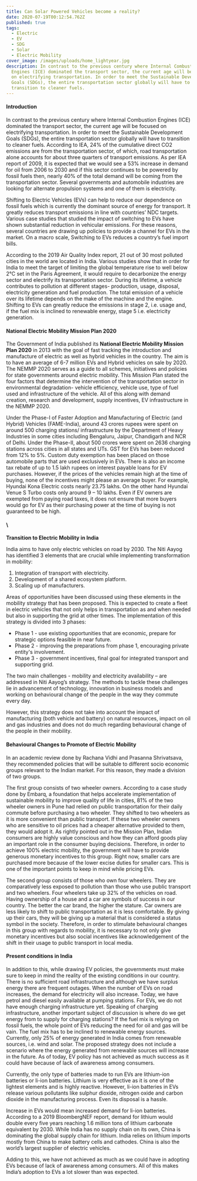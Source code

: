 ```yaml
---
title: Can Solar Powered Vehicles become a reality?
date: 2020-07-19T00:12:54.762Z
published: true
tags:
  - Electric
  - EV
  - SDG
  - Solar
  - Electric Mobility
cover_image: /images/uploads/home_lightyear.jpg
description: In contrast to the previous century where Internal Combustion
  Engines (ICE) dominated the transport sector, the current age will be focused
  on electrifying transportation. In order to meet the Sustainable Development
  Goals (SDGs), the entire transportation sector globally will have to
  transition to cleaner fuels.
---
```

#### Introduction

In contrast to the previous century where Internal Combustion Engines (ICE) dominated the transport sector, the current age will be focused on electrifying transportation. In order to meet the Sustainable Development Goals (SDGs), the entire transportation sector globally will have to transition to cleaner fuels. According to IEA, 24% of the cumulative direct CO2 emissions are from the transportation sector, of which, road transportation alone accounts for about three quarters of transport emissions. As per IEA report of 2009, it is expected that we would see a 53% increase in demand for oil from 2006 to 2030 and if this sector continues to be powered by fossil fuels then, nearly 40% of the total demand will be coming from the transportation sector. Several governments and automobile industries are looking for alternate propulsion systems and one of them is electricity.

Shifting to Electric Vehicles (EVs) can help to reduce our dependence on fossil fuels which is currently the dominant source of energy for transport. It greatly reduces transport emissions in line with countries’ NDC targets. Various case studies that studied the impact of switching to EVs have shown substantial reduction in vehicular emissions. For these reasons, several countries are drawing up policies to provide a channel for EVs in the market. On a macro scale, Switching to EVs reduces a country’s fuel import bills.

According to the 2019 Air Quality Index report, 21 out of 30 most polluted cities in the world are located in India. Various studies show that in order for India to meet the target of limiting the global temperature rise to well below 2°C set in the Paris Agreement, it would require to decarbonize the energy sector and electrify its transportation sector. During its lifetime, a vehicle contributes to pollution at different stages- production, usage, disposal, electricity generation and fuel production. The total emission of a vehicle over its lifetime depends on the make of the machine and the engine. Shifting to EVs can greatly reduce the emissions in stage 2, i.e. usage and, if the fuel mix is inclined to renewable energy, stage 5 i.e. electricity generation.



#### **National Electric Mobility Mission Plan 2020**

The Government of India published its **National Electric Mobility Mission Plan 2020** in 2013 with the goal of fast tracking the introduction and manufacture of electric as well as hybrid vehicles in the country. The aim is to have an average of 6-7 million EVs and Hybrid vehicles on sale by 2020. The NEMMP 2020 serves as a guide to all schemes, initiatives and policies for state governments around electric mobility. This Mission Plan stated the four factors that determine the intervention of the transportation sector in environmental degradation- vehicle efficiency, vehicle use, type of fuel used and infrastructure of the vehicle. All of this along with demand creation, research and development, supply incentives, EV infrastructure in the NEMMP 2020.

Under the Phase-I of Faster Adoption and Manufacturing of Electric (and Hybrid) Vehicles (FAME-India), around 43 crores rupees were spent on around 500 charging stations/ infrastructure by the Department of Heavy Industries in some cities including Bengaluru, Jaipur, Chandigarh and NCR of Delhi. Under the Phase-II, about 500 crores were spent on 2636 charging stations across cities in all states and UTs. GST for EVs has been reduced from 12% to 5%. Custom duty exemption has been placed on those automobile parts that are used exclusively in EVs. There is also an income tax rebate of up to 1.5 lakh rupees on interest payable loans for EV purchases. However, if the prices of the vehicles remain high at the time of buying, none of the incentives might please an average buyer. For example, Hyundai Kona Electric costs nearly 23.75 lakhs. On the other hand Hyundai Venue S Turbo costs only around 9 – 10 lakhs. Even if EV owners are exempted from paying road taxes, it does not ensure that more buyers would go for EV as their purchasing power at the time of buying is not guaranteed to be high.

#### \
**Transition to Electric Mobility in India**

India aims to have only electric vehicles on road by 2030. The Niti Aayog has identified 3 elements that are crucial while implementing transformation in mobility:

1. Integration of transport with electricity.
2. Development of a shared ecosystem platform.
3. Scaling up of manufacturers.

Areas of opportunities have been discussed using these elements in the mobility strategy that has been proposed. This is expected to create a fleet in electric vehicles that not only helps in transportation as and when needed but also in supporting the grid at other times. The implementation of this strategy is divided into 3 phases:

* Phase 1 - use existing opportunities that are economic, prepare for strategic options feasible in near future.
* Phase 2 - improving the preparations from phase 1, encouraging private entity's involvement.
* Phase 3 - government incentives, final goal for integrated transport and supporting grid.

The two main challenges - mobility and electricity availability – are addressed in Niti Aayog’s strategy. The methods to tackle these challenges lie in advancement of technology, innovation in business models and working on behavioural change of the people in the way they commute every day.

However, this strategy does not take into account the impact of manufacturing (both vehicle and battery) on natural resources, impact on oil and gas industries and does not do much regarding behavioural change of the people in their mobility.



#### **Behavioural Changes to Promote of Electric Mobility**

In an academic review done by Rachana Vidhi and Prasanna Shrivatsava, they recommended policies that will be suitable to different socio economic groups relevant to the Indian market. For this reason, they made a division of two groups.

The first group consists of two wheeler owners. According to a case study done by Embarq, a foundation that helps accelerate implementation of sustainable mobility to improve quality of life in cities, 81% of the two wheeler owners in Pune had relied on public transportation for their daily commute before purchasing a two wheeler. They shifted to two wheelers as it is more convenient than public transport. If these two wheeler owners who are sensitive to oil prices had a cheaper alternative provided to them, they would adopt it. As rightly pointed out in the Mission Plan, Indian consumers are highly value conscious and how they can afford goods play an important role in the consumer buying decisions. Therefore, in order to achieve 100% electric mobility, the government will have to provide generous monetary incentives to this group. Right now, smaller cars are purchased more because of the lower excise duties for smaller cars. This is one of the important points to keep in mind while pricing EVs.

The second group consists of those who own four wheelers. They are comparatively less exposed to pollution than those who use public transport and two wheelers. Four wheelers take up 32% of the vehicles on road. Having ownership of a house and a car are symbols of success in our country. The better the car brand, the higher the stature. Car owners are less likely to shift to public transportation as it is less comfortable. By giving up their cars, they will be giving up a material that is considered a status symbol in the society. Therefore, in order to stimulate behavioural changes in this group with regards to mobility, it is necessary to not only give monetary incentives but also social incentives like acknowledgement of the shift in their usage to public transport in local media.



#### **Present conditions in India**

In addition to this, while drawing EV policies, the governments must make sure to keep in mind the reality of the existing conditions in our country. There is no sufficient road infrastructure and although we have surplus energy there are frequent outages. When the number of EVs on road increases, the demand for electricity will also increase. Today, we have petrol and diesel easily available at pumping stations. For EVs, we do not have enough charging infrastructure yet. Speaking of charging infrastructure, another important subject of discussion is where do we get energy from to supply for charging stations? If the fuel mix is relying on fossil fuels, the whole point of EVs reducing the need for oil and gas will be vain. The fuel mix has to be inclined to renewable energy sources. Currently, only 25% of energy generated in India comes from renewable sources, i.e. wind and solar. The proposed strategy does not include a scenario where the energy generated from renewable sources will increase in the future. As of today, EV policy has not achieved as much success as it could have because of lack of awareness among consumers.

Currently, the only type of batteries made to run EVs are lithium-ion batteries or li-ion batteries. Lithium is very effective as it is one of the lightest elements and is highly reactive. However, li-ion batteries in EVs release various pollutants like sulphur dioxide, nitrogen oxide and carbon dioxide in the manufacturing process. Even its disposal is a hassle.

Increase in EVs would mean increased demand for li-ion batteries. According to a 2019 BloombergNEF report, demand for lithium would double every five years reaching 1.6 million tons of lithium carbonate equivalent by 2030. While India has no supply chain on its own, China is dominating the global supply chain for lithium. India relies on lithium imports mostly from China to make battery cells and cathodes. China is also the world’s largest supplier of electric vehicles.

Adding to this, we have not achieved as much as we could have in adopting EVs because of lack of awareness among consumers. All of this makes India’s adoption to EVs a lot slower than was expected.